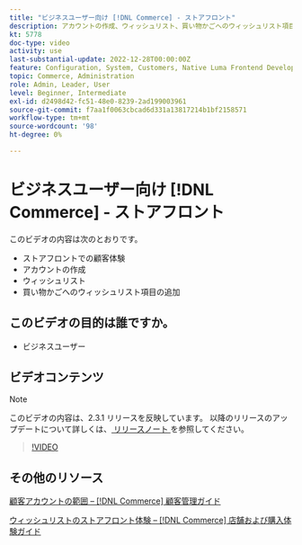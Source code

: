 ```yaml
---
title: "ビジネスユーザー向け [!DNL Commerce] - ストアフロント"
description: アカウントの作成、ウィッシュリスト、買い物かごへのウィッシュリスト項目の追加など、ストアフロントの顧客体験について説明します
kt: 5778
doc-type: video
activity: use
last-substantial-update: 2022-12-28T00:00:00Z
feature: Configuration, System, Customers, Native Luma Frontend Development, Page Content, Site Navigation
topic: Commerce, Administration
role: Admin, Leader, User
level: Beginner, Intermediate
exl-id: d2498d42-fc51-48e0-8239-2ad199003961
source-git-commit: f7aa1f0063cbcad6d331a13817214b1bf2158571
workflow-type: tm+mt
source-wordcount: '98'
ht-degree: 0%

---
```


# ビジネスユーザー向け [!DNL Commerce] - ストアフロント

このビデオの内容は次のとおりです。

- ストアフロントでの顧客体験
- アカウントの作成
- ウィッシュリスト
- 買い物かごへのウィッシュリスト項目の追加

## このビデオの目的は誰ですか。

- ビジネスユーザー

## ビデオコンテンツ

>[!NOTE]
>
>このビデオの内容は、2.3.1 リリースを反映しています。 以降のリリースのアップデートについて詳しくは、[ リリースノート ](https://experienceleague.adobe.com/docs/commerce-operations/release/notes/overview.html?lang=ja) を参照してください。

>[!VIDEO](https://video.tv.adobe.com/v/330199?quality=12&learn=on&captions=jpn)

## その他のリソース

[ 顧客アカウントの範囲 –  [!DNL Commerce]  顧客管理ガイド ](https://experienceleague.adobe.com/docs/commerce-admin/customers/customer-accounts/customer-account-scope.html?lang=ja)

[ ウィッシュリストのストアフロント体験 –  [!DNL Commerce]  店舗および購入体験ガイド ](https://experienceleague.adobe.com/docs/commerce-admin/stores-sales/shopper-tools/wish-lists/wishlist-storefront.html?lang=ja)
